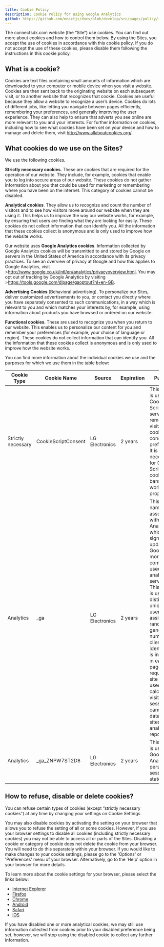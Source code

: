 ```yaml
---
title: Cookie Policy
description: Cookie Policy for using Google Analytics
github: https://github.com/enactjs/docs/blob/develop/src/pages/policy/index.md
---
```


The connectsdk.com website (the “Site”) use cookies. You can find out more about cookies and how to control them below.
By using the Sites, you accept the use of cookies in accordance with this cookie policy. If you do not accept the use of these cookies, please disable them following the instructions in this cookie policy.

## What is a cookie?

Cookies are text files containing small amounts of information which are downloaded to your computer or mobile device when you visit a website. Cookies are then sent back to the originating website on each subsequent visit, or to another website that recognizes that cookie. Cookies are useful because they allow a website to recognize a user’s device.
Cookies do lots of different jobs, like letting you navigate between pages efficiently, remembering your preferences, and generally improving the user experience. They can also help to ensure that adverts you see online are more relevant to you and your interests.
For further information on cookies, including how to see what cookies have been set on your device and how to manage and delete them, visit http://www.allaboutcookies.org/.

## What cookies do we use on the Sites?

We use the following cookies.

**Strictly necessary cookies**. These are cookies that are required for the operation of our website. They include, for example, cookies that enable you to log into secure areas of our website. These cookies do not gather information about you that could be used for marketing or remembering where you have been on the internet. This category of cookies cannot be disabled.

**Analytical cookies**. They allow us to recognize and count the number of visitors and to see how visitors move around our website when they are using it. This helps us to improve the way our website works, for example, by ensuring that users are finding what they are looking for easily. These cookies do not collect information that can identify you. All the information that these cookies collect is anonymous and is only used to improve how the website works.

Our website uses **Google Analytics cookies**. Information collected by Google Analytics cookies will be transmitted to and stored by Google on servers in the United States of America in accordance with its privacy practices. To see an overview of privacy at Google and how this applies to Google Analytics, visit >http://www.google.co.uk/intl/en/analytics/privacyoverview.html. You may opt out of tracking by Google Analytics by visiting >https://tools.google.com/dlpage/gaoptout?hl+en-GB.

**Advertising Cookies** (Behavioral advertising). To personalize our Sites, deliver customized advertisements to you, or contact you directly where you have separately consented to such communications, in a way which is relevant to you and which matches your interests by, for example, using information about products you have browsed or ordered on our website.

**Functional cookies**. These are used to recognize you when you return to our website. This enables us to personalize our content for you and remember your preferences (for example, your choice of language or region). These cookies do not collect information that can identify you. All the information that these cookies collect is anonymous and is only used to improve how the website works.

You can find more information about the individual cookies we use and the purposes for which we use them in the table below:

| Cookie Type | Cookie Name | Source | Expiration | Purpose |
|---|---|---|---|---|
| Strictly necessary | CookieScriptConsent | LG Electronics | 2 years | This cookie is used by Cookie-Script.com service to remember visitor cookie consent preferences. It is necessary for Cookie-Script.com cookie banner to work properly. |
| Analytics | _ga | LG Electronics | 2 years | This cookie name is associated with Google Analytics - which is a significant update to Google's more commonly used analytics service. This cookie is used to distinguish unique users by assigning a randomly generated number as a client identifier. It is included in each page request in a site and used to calculate visitor, session and campaign data for the sites analytics reports. |
| Analytics | _ga_ZNPW7ST2D8 | LG Electronics | 2 years | This cookie is used by Google Analytics to persist session state. |

## How to refuse, disable or delete cookies?

You can refuse certain types of cookies (except “strictly necessary cookies”) at any time by changing your settings on Cookie Settings.
 
You may also disable cookies by activating the setting on your browser that allows you to refuse the setting of all or some cookies. However, if you use your browser settings to disable all cookies (including strictly necessary cookies) you may not be able to access all or parts of the Sites.
Disabling a cookie or category of cookie does not delete the cookie from your browser. You will need to do this separately within your browser.
If you would like to make changes to your cookie settings, please go to the 'Options' or 'Preferences' menu of your browser. Alternatively, go to the 'Help' option in your browser for more details.

To learn more about the cookie settings for your browser, please select the links below:

+ [Internet Explorer](https://support.microsoft.com/en-us/windows/delete-and-manage-cookies-168dab11-0753-043d-7c16-ede5947fc64d)
+ [Firefox](https://support.mozilla.org/en-US/kb/cookies-information-websites-store-on-your-computer?redirectlocale=en-US&redirectslug=Cookies)
+ [Chrome](https://support.google.com/chrome/answer/95647?hl=en)
+ [Android](https://support.google.com/chrome/answer/95647)
+ [Safari](https://support.apple.com/en-gb/guide/safari/sfri11471/mac)
+ [iOS](https://support.apple.com/en-gb/HT201265)

If you have disabled one or more analytical cookies, we may still use information collected from cookies prior to your disabled preference being set, however, we will stop using the disabled cookie to collect any further information.
